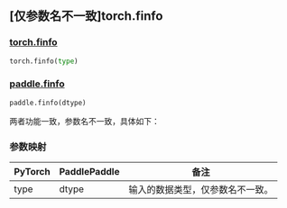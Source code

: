 ## [仅参数名不一致]torch.finfo

### [torch.finfo](https://pytorch.org/docs/stable/type_info.html#torch-finfo)

```python
torch.finfo(type)
```

### [paddle.finfo](https://www.paddlepaddle.org.cn/documentation/docs/zh/develop/api/paddle/finfo_cn.html)

```python
paddle.finfo(dtype)
```

两者功能一致，参数名不一致，具体如下：

### 参数映射

| PyTorch | PaddlePaddle | 备注                             |
| ------- | ------------ | -------------------------------- |
| type    | dtype        | 输入的数据类型，仅参数名不一致。 |
